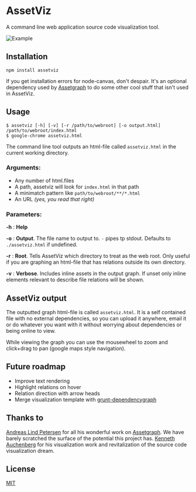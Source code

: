 # AssetViz

A command line web application source code visualization tool.

![Example](https://raw.github.com/munter/assetviz/master/example/assetviz.png)

## Installation

```
npm install assetviz
```

If you get installation errors for node-canvas, don't despair. It's an optional dependency used by [Assetgraph](https://github.com/One-com/assetgraph) to do some other cool stuff that isn't used in AssetViz.

## Usage


```
$ assetviz [-h] [-v] [-r /path/to/webroot] [-o output.html] /path/to/webroot/index.html
$ google-chrome assetviz.html
```

The command line tool outputs an html-file called `assetviz.html` in the current working directory.

### Arguments:

- Any number of html.files
- A path, assetviz will look for `index.html` in that path
- A minimatch pattern like `path/to/webroot/**/*.html`
- An URL *(yes, you read that right)*

### Parameters:

**-h** : **Help**

**-o** : **Output**. The file name to output to. `-` pipes tp stdout. Defaults to `./assetviz.html` if undefined.

**-r** : **Root**. Tells AssetViz which directory to treat as the web root. Only useful if you are graphing an html-file that has relations outside its own directory.

**-v** : **Verbose**. Includes inline assets in the output graph. If unset only inline elements relevant to describe file relations will be shown.

## AssetViz output

The outputted graph html-file is called `assetviz.html`. It is a self contained file with no external dependencies, so you can upload it anywhere, email it or do whatever you want with it without worrying about dependencies or being online to view.

While viewing the graph you can use the mousewheel to zoom and click+drag to pan (google maps style navigation).


## Future roadmap

- Improve text rendering
- Highlight relations on hover
- Relation direction with arrow heads
- Merge visualization template with [grunt-dependencygraph](https://github.com/auchenberg/grunt-dependencygraph)


## Thanks to

[Andreas Lind Petersen](https://github.com/papandreou) for all his wonderful work on [Assetgraph](https://github.com/One-com/assetgraph). We have barely scratched the surface of the potential this project has.
[Kenneth Auchenberg](https://github.com/auchenberg) for his visualization work and revitalization of the source code visualization dream.


## License

[MIT](https://raw.github.com/munter/assetviz/master/LICENSE.txt)
